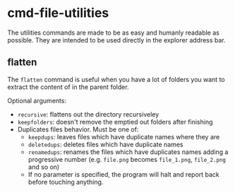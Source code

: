 # cmd-file-utilities

The utilities commands are made to be as easy and humanly readable as possible. They are intended to be used directly in the explorer address bar.

## flatten
The `flatten` command is useful when you have a lot of folders you want to extract the content of in the parent folder.

Optional arguments:
* `recursive`: flattens out the directory recursiveley
* `keepfolders`: doesn't remove the emptied out folders after finishing
* Duplicates files behavior. Must be one of:
  * `keepdups`: leaves files which have duplicate names where they are
  * `deletedups`: deletes files which have duplicate names
  * `renamedups`: renames the files which have duplicates names adding a progressive number (e.g. `file.png` becomes `file_1.png`, `file_2.png` and so on)
  * If no parameter is specified, the program will halt and report back before touching anything.
